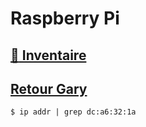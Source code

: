 # Raspberry Pi


## [:strawberry: Inventaire](images/19121615_50_24.pdf)

## [Retour Gary](images/IMG_20200515_145043.jpg)


```
$ ip addr | grep dc:a6:32:1a
```

